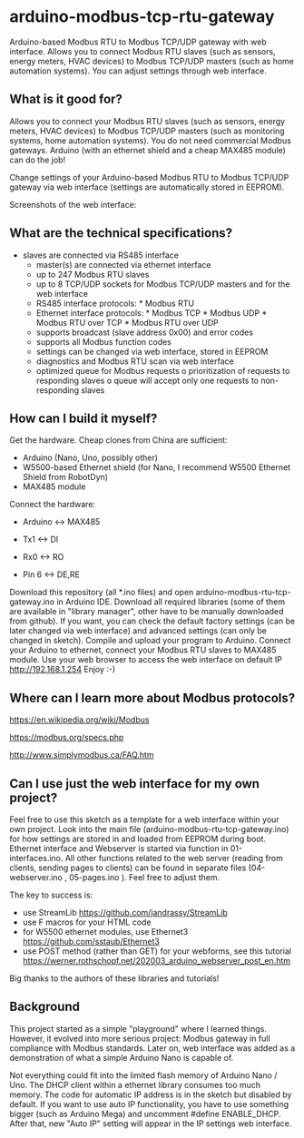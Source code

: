 # arduino-modbus-tcp-rtu-gateway
Arduino-based Modbus RTU to Modbus TCP/UDP gateway with web interface. Allows you to connect Modbus RTU slaves (such as sensors, energy meters, HVAC devices) to Modbus TCP/UDP masters (such as home automation systems). You can adjust settings through web interface.

## What is it good for?

Allows you to connect your Modbus RTU slaves (such as sensors, energy meters, HVAC devices) to Modbus TCP/UDP masters (such as monitoring systems, home automation systems). You do not need commercial Modbus gateways. Arduino (with an ethernet shield and a cheap MAX485 module) can do the job!

Change settings of your Arduino-based Modbus RTU to Modbus TCP/UDP gateway via web interface (settings are automatically stored in EEPROM).

Screenshots of the web interface:



## What are the technical specifications?
* slaves are connected via RS485 interface
   - master(s) are connected via ethernet interface
   - up to 247 Modbus RTU slaves
   - up to 8 TCP/UDP sockets for Modbus TCP/UDP masters and for the web interface
   - RS485 interface protocols:
              * Modbus RTU
   - Ethernet interface protocols:
              * Modbus TCP
              * Modbus UDP
              * Modbus RTU over TCP
              * Modbus RTU over UDP
   - supports broadcast (slave address 0x00) and error codes
   - supports all Modbus function codes
   - settings can be changed via web interface, stored in EEPROM
   - diagnostics and Modbus RTU scan via web interface
   - optimized queue for Modbus requests
            o prioritization of requests to responding slaves
            o queue will accept only one requests to non-responding slaves

## How can I build it myself?
Get the hardware. Cheap clones from China are sufficient:

* Arduino (Nano, Uno, possibly other)
* W5500-based Ethernet shield (for Nano, I recommend W5500 Ethernet Shield from RobotDyn)
* MAX485 module

Connect the hardware:

* Arduino <-> MAX485

* Tx1 <-> DI

* Rx0 <-> RO

* Pin 6 <-> DE,RE

Download this repository (all *.ino files) and open arduino-modbus-rtu-tcp-gateway.ino in Arduino IDE. Download all required libraries (some of them are available in "library manager", other have to be manually downloaded from github). If you want, you can check the default factory settings (can be later changed via web interface) and advanced settings (can only be changed in sketch). Compile and upload your program to Arduino. Connect your Arduino to ethernet, connect your Modbus RTU slaves to MAX485 module. Use your web browser to access the web interface on default IP  http://192.168.1.254   Enjoy :-)

## Where can I learn more about Modbus protocols?

https://en.wikipedia.org/wiki/Modbus

https://modbus.org/specs.php

http://www.simplymodbus.ca/FAQ.htm

## Can I use just the web interface for my own project?
Feel free to use this sketch as a template for a web interface within your own project. Look into the main file (arduino-modbus-rtu-tcp-gateway.ino) for how settings are stored in and loaded from EEPROM during boot. Ethernet interface and Webserver is started via function in 01-interfaces.ino. All other functions related to the web server (reading from clients, sending pages to clients) can be found in separate files (04-webserver.ino , 05-pages.ino ). Feel free to adjust them.

The key to success is:

* use StreamLib https://github.com/jandrassy/StreamLib
* use F macros for your HTML code
* for W5500 ethernet modules, use Ethernet3 https://github.com/sstaub/Ethernet3
* use POST method (rather than GET) for your webforms, see this tutorial https://werner.rothschopf.net/202003_arduino_webserver_post_en.htm

Big thanks to the authors of these libraries and tutorials!

## Background

This project started as a simple "playground" where I learned things. However, it evolved into more serious project: Modbus gateway in full compliance with Modbus standards. Later on, web interface was added as a demonstration of what a simple Arduino Nano is capable of. 

Not everything could fit into the limited flash memory of Arduino Nano / Uno. The DHCP client within a ethernet library consumes too much memory. The code for automatic IP address is in the sketch but disabled by default. If you want to use auto IP functionality, you have to use something bigger (such as Arduino Mega) and uncomment #define ENABLE_DHCP. After that, new "Auto IP" setting will appear in the IP settings web interface.
